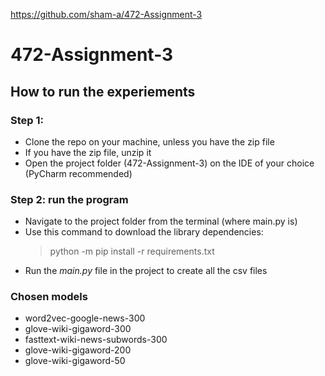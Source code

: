 https://github.com/sham-a/472-Assignment-3

# 472-Assignment-3

## How to run the experiements
 
### Step 1:
- Clone the repo on your machine, unless you have the zip file
- If you have the zip file, unzip it
- Open the project folder (472-Assignment-3) on the IDE of your choice (PyCharm recommended)
 
### Step 2: run the program
- Navigate to the project folder from the terminal (where main.py is)
- Use this command to download the library dependencies: 
  > python -m pip install -r requirements.txt
- Run the *main.py* file in the project to create all the csv files

### Chosen models
- word2vec-google-news-300
- glove-wiki-gigaword-300
- fasttext-wiki-news-subwords-300
- glove-wiki-gigaword-200
- glove-wiki-gigaword-50
